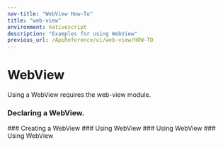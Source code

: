 ```yaml
---
nav-title: "WebView How-To"
title: "web-view"
environment: nativescript
description: "Examples for using WebView"
previous_url: /ApiReference/ui/web-view/HOW-TO
---
```

# WebView
Using a WebView requires the web-view module.
<snippet id='webview-require'/>
### Declaring a WebView.
<snippet id='declare-webview-xml'/>
### Creating a WebView
<snippet id='declare-webview'/>
### Using WebView
<snippet id='webview-url'/>
### Using WebView
<snippet id='webview-localfile'/>
### Using WebView
<snippet id='webview-string'/>
